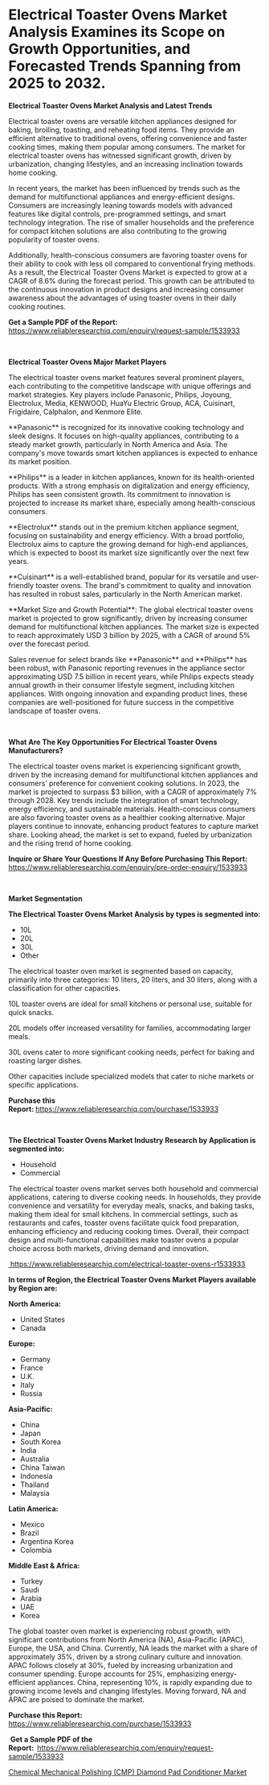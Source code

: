<p><h1>Electrical Toaster Ovens Market Analysis Examines its Scope on Growth Opportunities, and Forecasted Trends Spanning from 2025 to 2032.</h1></p><p><strong>Electrical Toaster Ovens Market Analysis and Latest Trends</strong></p>
<p><p>Electrical toaster ovens are versatile kitchen appliances designed for baking, broiling, toasting, and reheating food items. They provide an efficient alternative to traditional ovens, offering convenience and faster cooking times, making them popular among consumers. The market for electrical toaster ovens has witnessed significant growth, driven by urbanization, changing lifestyles, and an increasing inclination towards home cooking.</p><p>In recent years, the market has been influenced by trends such as the demand for multifunctional appliances and energy-efficient designs. Consumers are increasingly leaning towards models with advanced features like digital controls, pre-programmed settings, and smart technology integration. The rise of smaller households and the preference for compact kitchen solutions are also contributing to the growing popularity of toaster ovens.</p><p>Additionally, health-conscious consumers are favoring toaster ovens for their ability to cook with less oil compared to conventional frying methods. As a result, the Electrical Toaster Ovens Market is expected to grow at a CAGR of 8.6% during the forecast period. This growth can be attributed to the continuous innovation in product designs and increasing consumer awareness about the advantages of using toaster ovens in their daily cooking routines.</p></p>
<p><strong>Get a Sample PDF of the Report:&nbsp;</strong> <a href="https://www.reliableresearchiq.com/enquiry/request-sample/1533933?utm_campaign=3148&utm_medium=2&utm_source=Github&utm_content=ia&utm_term=06042025&utm_id=electrical-toaster-ovens">https://www.reliableresearchiq.com/enquiry/request-sample/1533933</a></p>
<p>&nbsp;</p>
<p><strong>Electrical Toaster Ovens Major Market Players</strong></p>
<p><p>The electrical toaster ovens market features several prominent players, each contributing to the competitive landscape with unique offerings and market strategies. Key players include Panasonic, Philips, Joyoung, Electrolux, Media, KENWOOD, HuaYu Electric Group, ACA, Cuisinart, Frigidaire, Calphalon, and Kenmore Elite.</p><p>**Panasonic** is recognized for its innovative cooking technology and sleek designs. It focuses on high-quality appliances, contributing to a steady market growth, particularly in North America and Asia. The company's move towards smart kitchen appliances is expected to enhance its market position.</p><p>**Philips** is a leader in kitchen appliances, known for its health-oriented products. With a strong emphasis on digitalization and energy efficiency, Philips has seen consistent growth. Its commitment to innovation is projected to increase its market share, especially among health-conscious consumers.</p><p>**Electrolux** stands out in the premium kitchen appliance segment, focusing on sustainability and energy efficiency. With a broad portfolio, Electrolux aims to capture the growing demand for high-end appliances, which is expected to boost its market size significantly over the next few years.</p><p>**Cuisinart** is a well-established brand, popular for its versatile and user-friendly toaster ovens. The brand's commitment to quality and innovation has resulted in robust sales, particularly in the North American market.</p><p>**Market Size and Growth Potential**: The global electrical toaster ovens market is projected to grow significantly, driven by increasing consumer demand for multifunctional kitchen appliances. The market size is expected to reach approximately USD 3 billion by 2025, with a CAGR of around 5% over the forecast period.</p><p>Sales revenue for select brands like **Panasonic** and **Philips** has been robust, with Panasonic reporting revenues in the appliance sector approximating USD 7.5 billion in recent years, while Philips expects steady annual growth in their consumer lifestyle segment, including kitchen appliances. With ongoing innovation and expanding product lines, these companies are well-positioned for future success in the competitive landscape of toaster ovens.</p></p>
<p>&nbsp;</p>
<p><strong>What Are The Key Opportunities For Electrical Toaster Ovens Manufacturers?</strong></p>
<p><p>The electrical toaster ovens market is experiencing significant growth, driven by the increasing demand for multifunctional kitchen appliances and consumers’ preference for convenient cooking solutions. In 2023, the market is projected to surpass $3 billion, with a CAGR of approximately 7% through 2028. Key trends include the integration of smart technology, energy efficiency, and sustainable materials. Health-conscious consumers are also favoring toaster ovens as a healthier cooking alternative. Major players continue to innovate, enhancing product features to capture market share. Looking ahead, the market is set to expand, fueled by urbanization and the rising trend of home cooking.</p></p>
<p><strong>Inquire or Share Your Questions If Any Before Purchasing This Report:</strong> <a href="https://www.reliableresearchiq.com/enquiry/pre-order-enquiry/1533933?utm_campaign=3148&utm_medium=2&utm_source=Github&utm_content=ia&utm_term=06042025&utm_id=electrical-toaster-ovens">https://www.reliableresearchiq.com/enquiry/pre-order-enquiry/1533933</a></p>
<p>&nbsp;</p>
<p><strong>Market Segmentation</strong></p>
<p><strong>The Electrical Toaster Ovens Market Analysis by types is segmented into:</strong></p>
<p><ul><li>10L</li><li>20L</li><li>30L</li><li>Other</li></ul></p>
<p><p>The electrical toaster oven market is segmented based on capacity, primarily into three categories: 10 liters, 20 liters, and 30 liters, along with a classification for other capacities. </p><p>10L toaster ovens are ideal for small kitchens or personal use, suitable for quick snacks. </p><p>20L models offer increased versatility for families, accommodating larger meals. </p><p>30L ovens cater to more significant cooking needs, perfect for baking and roasting larger dishes. </p><p>Other capacities include specialized models that cater to niche markets or specific applications.</p></p>
<p><strong>Purchase this Report:&nbsp;</strong><a href="https://www.reliableresearchiq.com/purchase/1533933?utm_campaign=3148&utm_medium=2&utm_source=Github&utm_content=ia&utm_term=06042025&utm_id=electrical-toaster-ovens">https://www.reliableresearchiq.com/purchase/1533933</a></p>
<p>&nbsp;</p>
<p><strong>The Electrical Toaster Ovens Market Industry Research by Application is segmented into:</strong></p>
<p><ul><li>Household</li><li>Commercial</li></ul></p>
<p><p>The electrical toaster ovens market serves both household and commercial applications, catering to diverse cooking needs. In households, they provide convenience and versatility for everyday meals, snacks, and baking tasks, making them ideal for small kitchens. In commercial settings, such as restaurants and cafes, toaster ovens facilitate quick food preparation, enhancing efficiency and reducing cooking times. Overall, their compact design and multi-functional capabilities make toaster ovens a popular choice across both markets, driving demand and innovation.</p></p>
<p><a href="https://www.reliableresearchiq.com/electrical-toaster-ovens-r1533933?utm_campaign=3148&utm_medium=2&utm_source=Github&utm_content=ia&utm_term=06042025&utm_id=electrical-toaster-ovens">&nbsp;https://www.reliableresearchiq.com/electrical-toaster-ovens-r1533933</a></p>
<p><strong>In terms of Region, the Electrical Toaster Ovens Market Players available by Region are:</strong></p>
<p>
    <p> <strong> North America: </strong>
        <ul>
            <li>United States</li>
            <li>Canada</li>
        </ul>
        </p> 
    <p> <strong> Europe: </strong>
        <ul>
            <li>Germany</li>
            <li>France</li>
            <li>U.K.</li>
            <li>Italy</li>
            <li>Russia</li>
        </ul>
        </p> 
    <p> <strong> Asia-Pacific: </strong>
        <ul>
            <li>China</li>
            <li>Japan</li>
            <li>South Korea</li>
            <li>India</li>
            <li>Australia</li>
            <li>China Taiwan</li>
            <li>Indonesia</li>
            <li>Thailand</li>
            <li>Malaysia</li>
        </ul>
        </p> 
    <p> <strong> Latin America: </strong>
        <ul>
            <li>Mexico</li>
            <li>Brazil</li>
            <li>Argentina Korea</li>
            <li>Colombia</li>
        </ul>
        </p> 
    <p> <strong> Middle East & Africa: </strong>
        <ul>
            <li>Turkey</li>
            <li>Saudi</li>
            <li>Arabia</li>
            <li>UAE</li>
            <li>Korea</li>
        </ul>
    </p>
    </p>
<p><p>The global toaster oven market is experiencing robust growth, with significant contributions from North America (NA), Asia-Pacific (APAC), Europe, the USA, and China. Currently, NA leads the market with a share of approximately 35%, driven by a strong culinary culture and innovation. APAC follows closely at 30%, fueled by increasing urbanization and consumer spending. Europe accounts for 25%, emphasizing energy-efficient appliances. China, representing 10%, is rapidly expanding due to growing income levels and changing lifestyles. Moving forward, NA and APAC are poised to dominate the market.</p></p>
<p><strong>Purchase this Report: </strong><a href="https://www.reliableresearchiq.com/purchase/1533933?utm_campaign=3148&utm_medium=2&utm_source=Github&utm_content=ia&utm_term=06042025&utm_id=electrical-toaster-ovens">https://www.reliableresearchiq.com/purchase/1533933</a></p>
<p>&nbsp;<strong>Get a Sample PDF of the Report:&nbsp;&nbsp;</strong><a href="https://www.reliableresearchiq.com/enquiry/request-sample/1533933?utm_campaign=3148&utm_medium=2&utm_source=Github&utm_content=ia&utm_term=06042025&utm_id=electrical-toaster-ovens">https://www.reliableresearchiq.com/enquiry/request-sample/1533933</a></p>
<p><strong></strong></p>
<p><p><a href="https://github.com/alasmyayock/Market-Research-Report-List-1/blob/main/chemical-mechanical-polishing-cmp-diamond-pad-conditioner-market.md?utm_campaign=3148&utm_medium=2&utm_source=Github&utm_content=ia&utm_term=06042025&utm_id=electrical-toaster-ovens">Chemical Mechanical Polishing (CMP) Diamond Pad Conditioner Market</a></p></p>